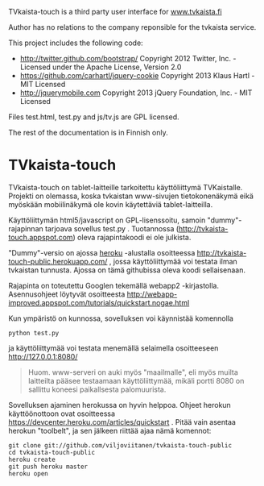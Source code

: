 TVkaista-touch is a third party user interface for www.tvkaista.fi

Author has no relations to the company reponsible for the tvkaista service.

This project includes the following code:
* http://twitter.github.com/bootstrap/ Copyright 2012 Twitter, Inc. - Licensed under the Apache License, Version 2.0 
* https://github.com/carhartl/jquery-cookie Copyright 2013 Klaus Hartl - MIT Licensed
* http://jquerymobile.com Copyright 2013 jQuery Foundation, Inc. - MIT Licensed

Files test.html, test.py and js/tv.js are GPL licensed.

The rest of the documentation is in Finnish only.

TVkaista-touch
==============

TVkaista-touch on tablet-laitteille tarkoitettu käyttöliittymä TVKaistalle. Projekti on olemassa,
koska tvkaistan www-sivujen tietokonenäkymä eikä myöskään mobiilinäkymä ole kovin käytettäviä tablet-laitteilla.

Käyttöliittymän html5/javascript on GPL-lisenssoitu, samoin "dummy"-rajapinnan tarjoava sovellus test.py .
Tuotannossa (http://tvkaista-touch.appspot.com) oleva rajapintakoodi ei ole julkista.

"Dummy"-versio on ajossa [heroku](http://www.heroku.com) -alustalla osoitteessa
http://tvkaista-touch-public.herokuapp.com/ , jossa käyttöliittymää voi testata ilman
tvkaistan tunnusta. Ajossa on tämä githubissa oleva koodi sellaisenaan.

Rajapinta on toteutettu Googlen tekemällä webapp2 -kirjastolla. Asennusohjeet löytyvät osoitteesta
http://webapp-improved.appspot.com/tutorials/quickstart.nogae.html

Kun ympäristö on kunnossa, sovelluksen voi käynnistää komennolla

    python test.py

ja käyttöliittymää voi testata menemällä selaimella osoitteeseen http://127.0.0.1:8080/
> Huom. www-serveri on auki myös "maailmalle", eli myös muilta laitteilta
> pääsee testaamaan käyttöliittymää, mikäli portti 8080 on sallittu koneesi paikallsesta palomuurista.

Sovelluksen ajaminen herokussa on hyvin helppoa. Ohjeet herokun käyttöönottoon ovat osoitteessa
https://devcenter.heroku.com/articles/quickstart . Pitää vain asentaa herokun "toolbelt",
ja sen jälkeen riittää ajaa nämä komennot:

    git clone git://github.com/viljoviitanen/tvkaista-touch-public
    cd tvkaista-touch-public
    heroku create
    git push heroku master
    heroku open
